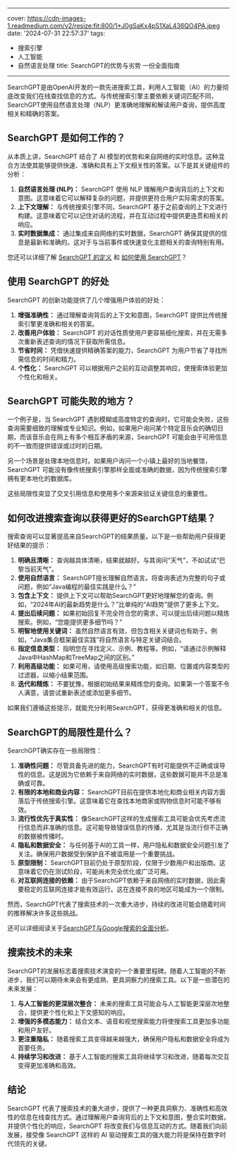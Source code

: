 
---
cover: https://cdn-images-1.readmedium.com/v2/resize:fit:800/1*J0gSaKx4pS1XaL436QO4PA.jpeg
date: '2024-07-31 22:57:37'
tags:
  - 搜索引擎
  - 人工智能
  - 自然语言处理
title: SearchGPT的优势与劣势  一份全面指南

---


SearchGPT是由OpenAI开发的一款先进搜索工具，利用人工智能（AI）的力量彻底改变我们在线查找信息的方式。与传统搜索引擎主要依赖关键词匹配不同，SearchGPT使用自然语言处理（NLP）更准确地理解和解读用户查询，提供高度相关和精确的答案。



## SearchGPT 是如何工作的？

从本质上讲，SearchGPT 结合了 AI 模型的优势和来自网络的实时信息。这种混合方法使其能够提供快速、准确和具有上下文相关性的答案。以下是其关键组件的分析：

1. **自然语言处理 (NLP)：** SearchGPT 使用 NLP 理解用户查询背后的上下文和意图。这意味着它可以解释复杂的问题，并提供更符合用户实际需求的答案。
2. **上下文理解：** 与传统搜索引擎不同，SearchGPT 基于之前查询的上下文进行构建。这意味着它可以记住对话的流程，并在互动过程中提供更连贯和相关的响应。
3. **实时数据集成：** 通过集成来自网络的实时数据，SearchGPT 确保其提供的信息是最新和准确的。这对于与当前事件或快速变化主题相关的查询特别有用。

您还可以详细了解 [SearchGPT 的定义](https://aitoolsnote.com/what-is-searchgpt-and-how-to-use-searchgpt/#How_to_Use_SearchGPT_A_Comprehensive_Guide) 和 [如何使用 SearchGPT](https://aitoolsnote.com/what-is-searchgpt-and-how-to-use-searchgpt/#How_to_Use_SearchGPT_A_Comprehensive_Guide)？

## 使用 SearchGPT 的好处

SearchGPT 的创新功能提供了几个增强用户体验的好处：

1. **增强准确性：** 通过理解查询背后的上下文和意图，SearchGPT 提供比传统搜索引擎更准确和相关的答案。
2. **改善用户体验：** SearchGPT 的对话性质使用户更容易细化搜索，并在无需多次重新表述查询的情况下获取所需信息。
3. **节省时间：** 凭借快速提供精确答案的能力，SearchGPT 为用户节省了寻找所需信息的时间和精力。
4. **个性化：** SearchGPT 可以根据用户之前的互动调整其响应，使搜索体验更加个性化和相关。

## SearchGPT 可能失败的地方？

一个例子是，当 SearchGPT 遇到模糊或高度特定的查询时，它可能会失败，这些查询需要细致的理解或专业知识。例如，如果用户询问某个特定音乐会的确切日期，而该音乐会在网上有多个相互矛盾的来源，SearchGPT 可能会由于可用信息的不一致而提供错误或过时的日期。

另一个场景是处理本地信息时。如果用户询问一个小镇上最好的当地餐馆，SearchGPT 可能没有像传统搜索引擎那样全面或准确的数据，因为传统搜索引擎拥有更本地化的数据库。

这些局限性突显了交叉引用信息和使用多个来源来验证关键信息的重要性。

## 如何改进搜索查询以获得更好的SearchGPT结果？

搜索查询可以显著提高来自SearchGPT的结果质量。以下是一些帮助用户获得更好结果的提示：

1. **明确且清晰：** 查询越具体清晰，结果就越好。与其询问“天气”，不如试试“巴黎当前天气”。
2. **使用自然语言：** SearchGPT擅长理解自然语言。将查询表述为完整的句子或问题，例如“Java编程的最佳实践是什么？”
3. **包含上下文：** 提供上下文可以帮助SearchGPT更好地理解您的查询。例如，“2024年AI的最新趋势是什么？”比单纯的“AI趋势”提供了更多上下文。
4. **提出后续问题：** 如果初始回复不完全符合您的需求，可以提出后续问题以精炼搜索。例如，“您能提供更多细节吗？”
5. **明智地使用关键词：** 虽然自然语言有效，但包含相关关键词也有助于。例如，“Java集合框架最佳实践”将自然语言与特定关键词结合。
6. **指定信息类型：** 指明您在寻找定义、示例、教程等。例如，“请通过示例解释Java中HashMap和TreeMap之间的区别。”
7. **利用高级功能：** 如果可用，请使用高级搜索功能，如日期、位置或内容类型的过滤器，以缩小结果范围。
8. **迭代和精炼：** 不要犹豫，根据初始结果来精炼您的查询。如果第一个答案不令人满意，请尝试重新表述或添加更多细节。

如果我们遵循这些提示，就能充分利用SearchGPT，获得更准确和相关的信息。

## SearchGPT的局限性是什么？

SearchGPT确实存在一些局限性：

1. **准确性问题：** 尽管具备先进的能力，SearchGPT有时可能提供不正确或误导性的信息。这是因为它依赖于来自网络的实时数据，这些数据可能并不总是准确或可靠。
2. **有限的本地和商业内容：** SearchGPT目前在提供本地化和商业相关内容方面落后于传统搜索引擎。这意味着它在查找本地商家或购物信息时可能不够有效。
3. **流行性优先于真实性：** 像SearchGPT这样的生成搜索工具可能会优先考虑流行信息而非准确的信息。这可能导致错误信息的传播，尤其是当流行但不正确的数据被传播时。
4. **隐私和数据安全：** 与任何基于AI的工具一样，用户隐私和数据安全问题引发了关注。确保用户数据受到保护且不被滥用是一个重要挑战。
5. **原型限制：** SearchGPT目前仍处于原型阶段，仅限于少数用户和出版商。这意味着它仍在测试阶段，可能尚未完全优化或广泛可用。
6. **对互联网连接的依赖：** 由于SearchGPT依赖于来自网络的实时数据，因此需要稳定的互联网连接才能有效运行。这在连接不良的地区可能成为一个限制。

然而，SearchGPT代表了搜索技术的一次重大进步，持续的改进可能会随着时间的推移解决许多这些挑战。

还可以详细阅读关于[SearchGPT与Google搜索的全面分析](https://aitoolsnote.com/what-is-searchgpt-and-how-to-use-searchgpt/#Comparative_Analysis_SearchGPT_vs_Google_Search)。

## 搜索技术的未来

SearchGPT的发展标志着搜索技术演变的一个重要里程碑。随着人工智能的不断进步，我们可以期待未来会有更成熟、更具洞察力的搜索工具。以下是一些潜在的未来发展：

1. **与人工智能的更深层次整合：** 未来的搜索工具可能会与人工智能更深层次地整合，提供更个性化和上下文感知的响应。
2. **增强的多模态能力：** 结合文本、语音和视觉搜索能力将使搜索工具更加多功能和用户友好。
3. **更注重隐私：** 随着搜索工具变得越来越强大，确保用户隐私和数据安全将成为首要任务。
4. **持续学习和改进：** 基于人工智能的搜索工具将继续学习和改进，随着每次交互变得更加准确和高效。

## 结论

SearchGPT 代表了搜索技术的重大进步，提供了一种更具洞察力、准确性和高效性的信息在线查找方式。通过理解用户查询背后的上下文和意图，整合实时数据，并提供个性化的响应，SearchGPT 将改变我们与信息互动的方式。随着我们向前发展，接受像 SearchGPT 这样的 AI 驱动搜索工具的强大能力将是保持在数字时代领先的关键。
